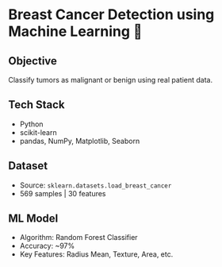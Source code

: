 # Breast Cancer Detection using Machine Learning 🧬

## Objective
Classify tumors as malignant or benign using real patient data.

## Tech Stack
- Python
- scikit-learn
- pandas, NumPy, Matplotlib, Seaborn

## Dataset
- Source: `sklearn.datasets.load_breast_cancer`
- 569 samples | 30 features

## ML Model
- Algorithm: Random Forest Classifier
- Accuracy: ~97%
- Key Features: Radius Mean, Texture, Area, etc.

